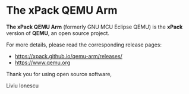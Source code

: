 # The xPack QEMU Arm

**The xPack QEMU Arm** (formerly GNU MCU Eclipse QEMU)
is the **xPack** version of **QEMU**,
an open source project.

For more details, please read the corresponding release pages:

- <https://xpack.github.io/qemu-arm/releases/>
- <https://www.qemu.org>

Thank you for using open source software,

Liviu Ionescu
